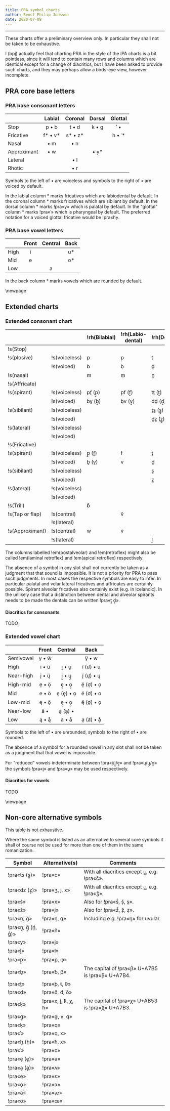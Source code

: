 ```yaml
---
title: PRA symbol charts
author: Benct Philip Jonsson
date: 2020-07-08
---
```


------

These charts offer a preliminary overview only. In
particular they shall not be taken to be exhaustive.

I (bpj) actually feel that charting PRA in the style of the IPA charts is a bit pointless,
since it will tend to contain many rows and columns which are identical except for a change of diacritics,
but I have been asked to provide such charts, and they may perhaps allow a birds-eye view, however incomplete.

## PRA core base letters

### PRA base consonant letters

|             |Labial      |Coronal     |Dorsal   |Glottal
|:----        |:---:       |:---:       |:---:    |:---:
|Stop         | p • b      | t • d      | k • g   | ʾ •
|Fricative    | f\* • v\*  | s\* • z\*  |         | h • ʿ\*
|Nasal        |  • m       |  • n
|Approximant  |  • w       |            |  • y\*
|Lateral      |            |  • l
|Rhotic       |            |  • r

Symbols to the left of • are voiceless and symbols to the
right of • are voiced by default.

In the labial column \* marks fricatives which are
labiodental by default.
In the coronal column \* marks fricatives which are
sibilant by default.
In the dorsal column \* marks !pra«y» which is palatal by
default.
In the "glottal" column \* marks !pra«ʿ» which is
pharyngeal by default. The preferred notation for a
voiced glottal fricative would be !pra«h̬».

### PRA base vowel letters

|      |Front  |Central  |Back
|:--   |:---:  |:---:    |:---:
|High  | i     |         | u\*
|Mid   | e     |         | o\*
|Low   |       |  a      |

In the back column \* marks vowels which are rounded by
default.

\newpage

## Extended charts

### Extended consonant chart

|  |  |!rh(Bilabial)|!rh(Labio-dental)|!rh(Dental)|!rh(Alveolar)|!rh(Postalveolar)|!rh(Retroflex)|!rh(Palato-alveolar)|!rh(Alveo-palatal)|!rh(Palatal)|!rh(Velar)|!rh(Uvular)|!rh(Pharyngeal)|!rh(Glottal)
|--------------   |----------     |----     |----     |----     |----     |----     |----     |----     |----     |----     |----     |----     |----    |----
|!s(Stop)
|!s(plosive)      |!s(voiceless)  | p       | p̣       | t̯       | t       |         | ṭ       |         |         | k̯ (ḱ)   | k       | ḳ       |        | ʾ
|                 |!s(voiced)     | b       | ḅ       | d̯       | d       |         | ḍ       |         |         | g̯ (ǵ)   | g       | ġ
|!s(nasal)        |               | m       | ṃ       | n̯       | n       |         | ṇ       |         | ň́       | n̮̯ (ń̮)   | n̮ (g̃)   | n̮̣ (g̣̃)
|!s(Affricate)
|!s(spirant)      |!s(voiceless)  | pf̯ (p͇)  | p̣f (f͇)  | tṯ (t͇)  |         |         |         |         |         | k̯ḵ̯ (k͇̯)  | kḵ (k͇)  |ḳḵ̣
|                 |!s(voiced)     | bv̯ (b͇)  | ḅv (v͇)  | dḏ (d͇)  |         |         |         |         |         | g̯g̱̯ (g͇̯)  | gg̱ (g͇)  | g̣g̱̣ (g͇̣)
|!s(sibilant)     |!s(voiceless)  |         |         | t̯s̯ (s͇̯)  | ts (s͇)  | tṣ̌ (š͇̣)  | ṭṣ (s͇̣)  | tš (š͇)  | tš́ (š͇́)
|                 |!s(voiced)     |         |         | d̯z̯ (z͇̯)  | dz (z͇)  | dẓ̌ (ž͇̣)  | ḍẓ (z͇̣)  | dž(ž͇)   | dž́(ž͇́)
|!s(lateral)      |!s(voiceless)  |         |         |         | tḻ̭ (l͇̭)
|                 |!s(voiced)     |         |         |         | dḻ̬ (l͇̬)
|!s(Fricative)
|!s(spirant)      |!s(voiceless)  | p̱ (f̯)   | f       | ṯ       |         |         |         |         |         | ḵ̯       | ḵ       | ḵ̣       | h̯ (h̜)  | h
|                 |!s(voiced)     | ḇ (v̯)   | v       | ḏ       |         |         |         |         |         | g̱̯       | g̱       | g̱̣       | ʿ (h̬̜)  | h̬
|!s(sibilant)     |!s(voiceless)  |         |         | s̯       | s       | ṣ̌       | ṣ       | š       | š́
|                 |!s(voiced)     |         |         | z̯       | z       | ẓ̌       |ẓ        | ž       | ž́
|!s(lateral)      |!s(voiceless)  |         |         |         | ḻ̭       |         |         |         |         | ḻ̭̯ (ḻ̭́)
|                 |!s(voiced)     |         |         |         | ḻ̬
|!s(Trill)        |               | b͛       |         |         | r̄       |         |         |         |         |         |         | r̮̄
|!s(Tap or flap)  |!s(central)    |         | v̆       |         | r̆       |         | ṛ (ṛ̆)
|                 |!s(lateral)    |         |         |         | l̆       |         | ḷ̆
|!s(Approximant)  |!s(central)    | w       | v̇       |         | ṙ       |         | ṛ̇       |         |         | y ẅ     | w̮       | ṙ̮
|                 |!s(lateral)    |         |         | l̯       | l       |         | ḷ       |         |         | l̮̯ (ĺ̮)   | l̮

The columns labelled !em(postalveolar) and !em(retroflex) might also be called !em(laminal retroflex) and !em(apical retroflex) respectively.

The absence of a symbol in any slot shall not currently be
taken as a judgment that that sound is impossible. It is not
a priority for PRA to pass such judgments. In most cases the
respective symbols are easy to infer. In
particular palatal and velar lateral fricatives and
affricates are certainly possible.
Spirant alveolar fricatives also certainly exist (e.g. in
Icelandic). In the unlikely case that a distinction between
dental and alveolar spirants needs to be made the
dentals can be written !pra«ṯ̯ ḏ̯».

#### Diacritics for consonants

TODO

### Extended vowel chart

|   |Front|Central|Back
|:------|:-----:|:-----:|:-----:
|Semivowel| y • ẅ |  | ÿ • w
|High| i • ü | i̮ • u̮ |ï (ư) • u
|Near-high| į • ų̈ | į̮ • ų̮ |į̈ (ų̛) • ų
|High-mid| ẹ • ọ̈ | ẹ̮ • ọ̮ | ẹ̈ (ợ) • ọ
|Mid| e • ö | e̮ (e̥) • o̮ | ë (ơ) • o
|Low-mid| ę • ǫ̈ | ę̮ • ǫ̮ | ę̈ (ǫ̛) • ǫ
|Near-low| ä • | a̮ (ḁ) •
|Low| ą • ą̊ | a • å | ạ (a̛) • ạ̊

Symbols to the left of • are unrounded, symbols to the right of • are rounded.

The absence of a symbol for a rounded vowel in any slot
shall not be taken as a judgment that that vowel is
impossible.

For "reduced" vowels indeterminate between !pra«į/į̮/ẹ̮»  and !pra«ų/ų̮/ọ̮» the symbols !pra«i̥» and !pra«u̥» may be used respectively.


#### Diacritics for vowels

TODO

\newpage

## Non-core alternative symbols

This table is not exhaustive.

Where the same symbol is listed as an alternative to
several core symbols it shall of course not be used for more
than one of them in the same romanization.

|Symbol              |Alternative(s)          |Comments
|------              |--------------          |--------------
| !pra«ts (s͇)»       | !pra«c»                | With all diacritics except ◌͇, e.g. !pra«č».
| !pra«dz (z͇)»       | !pra«ʒ, j, x»          | With all diacritics except ◌͇, e.g. !pra«ǯ».
| !pra«š»            | !pra«x»                | Also for !pra«š́, ṣ̌, ṣ».
| !pra«ž»            | !pra«j»                | Also for !pra«ž́, ẓ̌, ẓ».
| !pra«n̮, g̃»         | !pra«ŋ, q»             | Including e.g. !pra«ŋ̣» for uvular.
| !pra«n̮̯, g̯̃ (ń̮, g̃́)»  | !pra«ñ»
| !pra«y»            | !pra«j»
| !pra«l̮»            | !pra«ł»
| !pra«p̱»            | !pra«ꝑ, φ»
| !pra«ḇ»            |   !pra«ƀ, ꞵ»           | The capital of !pra«ꞵ» U+A7B5 is !pra«Ꞵ» U+A7B4.
| !pra«ṯ»            |   !pra«þ, ŧ, θ»
| !pra«ḏ»            |   !pra«ð, đ, δ»
| !pra«ḵ»            |   !pra«x, j, ꝁ, ꭓ, ħ»  | The capital of !pra«ꭓ» U+AB53 is !pra«Ꭓ» U+A7B3.
| !pra«g̱»            |   !pra«ǥ, γ, q»
| !pra«ḳ»            |   !pra«q»
| !pra«ʾ»            |   !pra«q, x»
| !pra«h̯ (h̜)»        |   !pra«ħ, x»
| !pra«ʿ»            |   !pra«c»
| !pra«e̮ (e̥)»        |   !pra«ə»
| !pra«a̮ (ḁ)»        |   !pra«ʌ»
| !pra«ę»            |   !pra«ɛ»
| !pra«ǫ»            |   !pra«ɔ»
| !pra«ä»            |   !pra«æ»
| !pra«ö»            |   !pra«œ»

